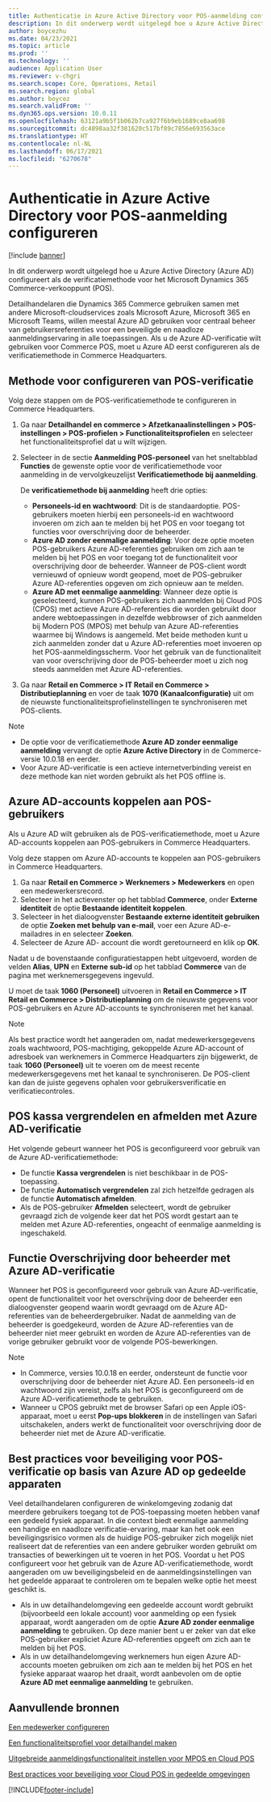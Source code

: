 ```yaml
---
title: Authenticatie in Azure Active Directory voor POS-aanmelding configureren
description: In dit onderwerp wordt uitgelegd hoe u Azure Active Directory configureert als de verificatiemethode voor het Microsoft Dynamics 365 Commerce-verkooppunt.
author: boycezhu
ms.date: 04/23/2021
ms.topic: article
ms.prod: ''
ms.technology: ''
audience: Application User
ms.reviewer: v-chgri
ms.search.scope: Core, Operations, Retail
ms.search.region: global
ms.author: boycez
ms.search.validFrom: ''
ms.dyn365.ops.version: 10.0.11
ms.openlocfilehash: 63121a9b5f1b062b7ca927f6b9eb1689ce8aa698
ms.sourcegitcommit: dc4898aa32f381620c517bf89c7856e693563ace
ms.translationtype: HT
ms.contentlocale: nl-NL
ms.lasthandoff: 06/17/2021
ms.locfileid: "6270678"
---
```

# <a name="configure-azure-active-directory-authentication-for-pos-sign-in"></a>Authenticatie in Azure Active Directory voor POS-aanmelding configureren

[!include [banner](includes/banner.md)]

In dit onderwerp wordt uitgelegd hoe u Azure Active Directory (Azure AD) configureert als de verificatiemethode voor het Microsoft Dynamics 365 Commerce-verkooppunt (POS).

Detailhandelaren die Dynamics 365 Commerce gebruiken samen met andere Microsoft-cloudservices zoals Microsoft Azure, Microsoft 365 en Microsoft Teams, willen meestal Azure AD gebruiken voor centraal beheer van gebruikersreferenties voor een beveiligde en naadloze aanmeldingservaring in alle toepassingen. Als u de Azure AD-verificatie wilt gebruiken voor Commerce POS, moet u Azure AD eerst configureren als de verificatiemethode in Commerce Headquarters.

## <a name="configure-pos-authentication-method"></a>Methode voor configureren van POS-verificatie

Volg deze stappen om de POS-verificatiemethode te configureren in Commerce Headquarters.
    
1. Ga naar **Detailhandel en commerce \> Afzetkanaalinstellingen \> POS-instellingen \> POS-profielen \> Functionaliteitsprofielen** en selecteer het functionaliteitsprofiel dat u wilt wijzigen.
1. Selecteer in de sectie **Aanmelding POS-personeel** van het sneltabblad **Functies** de gewenste optie voor de verificatiemethode voor aanmelding in de vervolgkeuzelijst **Verificatiemethode bij aanmelding**.

    De **verificatiemethode bij aanmelding** heeft drie opties:
    
    - **Personeels-id en wachtwoord**: Dit is de standaardoptie. POS-gebruikers moeten hierbij een personeels-id en wachtwoord invoeren om zich aan te melden bij het POS en voor toegang tot functies voor overschrijving door de beheerder.
    - **Azure AD zonder eenmalige aanmelding**: Voor deze optie moeten POS-gebruikers Azure AD-referenties gebruiken om zich aan te melden bij het POS en voor toegang tot de functionaliteit voor overschrijving door de beheerder. Wanneer de POS-client wordt vernieuwd of opnieuw wordt geopend, moet de POS-gebruiker Azure AD-referenties opgeven om zich opnieuw aan te melden.
    - **Azure AD met eenmalige aanmelding**: Wanneer deze optie is geselecteerd, kunnen POS-gebruikers zich aanmelden bij Cloud POS (CPOS) met actieve Azure AD-referenties die worden gebruikt door andere webtoepassingen in dezelfde webbrowser of zich aanmelden bij Modern POS (MPOS) met behulp van Azure AD-referenties waarmee bij Windows is aangemeld. Met beide methoden kunt u zich aanmelden zonder dat u Azure AD-referenties moet invoeren op het POS-aanmeldingsscherm. Voor het gebruik van de functionaliteit van voor overschrijving door de POS-beheerder moet u zich nog steeds aanmelden met Azure AD-referenties.

1. Ga naar **Retail en Commerce > IT Retail en Commerce > Distributieplanning** en voer de taak **1070 (Kanaalconfiguratie)** uit om de nieuwste functionaliteitsprofielinstellingen te synchroniseren met POS-clients.

> [!NOTE]
> - De optie voor de verificatiemethode **Azure AD zonder eenmalige aanmelding** vervangt de optie **Azure Active Directory** in de Commerce-versie 10.0.18 en eerder.
> - Voor Azure AD-verificatie is een actieve internetverbinding vereist en deze methode kan niet worden gebruikt als het POS offline is.

## <a name="associate-azure-ad-accounts-with-pos-users"></a>Azure AD-accounts koppelen aan POS-gebruikers

Als u Azure AD wilt gebruiken als de POS-verificatiemethode, moet u Azure AD-accounts koppelen aan POS-gebruikers in Commerce Headquarters. 

Volg deze stappen om Azure AD-accounts te koppelen aan POS-gebruikers in Commerce Headquarters.
    
1. Ga naar **Retail en Commerce > Werknemers > Medewerkers** en open een medewerkersrecord.
1. Selecteer in het actievenster op het tabblad **Commerce**, onder **Externe identiteit** de optie **Bestaande identiteit koppelen**. 
1. Selecteer in het dialoogvenster **Bestaande externe identiteit gebruiken** de optie **Zoeken met behulp van e-mail**, voer een Azure AD-e-mailadres in en selecteer **Zoeken**.
1. Selecteer de Azure AD- account die wordt geretourneerd en klik op **OK**.

Nadat u de bovenstaande configuratiestappen hebt uitgevoerd, worden de velden **Alias**, **UPN** en **Externe sub-id** op het tabblad **Commerce** van de pagina met werknemersgegevens ingevuld.

U moet de taak **1060 (Personeel)** uitvoeren in **Retail en Commerce > IT Retail en Commerce > Distributieplanning** om de nieuwste gegevens voor POS-gebruikers en Azure AD-accounts te synchroniseren met het kanaal.

> [!NOTE]
> Als best practice wordt het aangeraden om, nadat medewerkersgegevens zoals wachtwoord, POS-machtiging, gekoppelde Azure AD-account of adresboek van werknemers in Commerce Headquarters zijn bijgewerkt, de taak **1060 (Personeel)** uit te voeren om de meest recente medewerkersgegevens met het kanaal te synchroniseren. De POS-client kan dan de juiste gegevens ophalen voor gebruikersverificatie en verificatiecontroles.

## <a name="pos-lock-register-and-sign-out-with-azure-ad-authentication"></a>POS kassa vergrendelen en afmelden met Azure AD-verificatie

Het volgende gebeurt wanneer het POS is geconfigureerd voor gebruik van de Azure AD-verificatiemethode:

- De functie **Kassa vergrendelen** is niet beschikbaar in de POS-toepassing. 
- De functie **Automatisch vergrendelen** zal zich hetzelfde gedragen als de functie **Automatisch afmelden**.
- Als de POS-gebruiker **Afmelden** selecteert, wordt de gebruiker gevraagd zich de volgende keer dat het POS wordt gestart aan te melden met Azure AD-referenties, ongeacht of eenmalige aanmelding is ingeschakeld.

## <a name="manager-override-functionality-with-azure-ad-authentication"></a>Functie Overschrijving door beheerder met Azure AD-verificatie

Wanneer het POS is geconfigureerd voor gebruik van Azure AD-verificatie, opent de functionaliteit voor het overschrijving door de beheerder een dialoogvenster geopend waarin wordt gevraagd om de Azure AD-referenties van de beheerdergebruiker. Nadat de aanmelding van de beheerder is goedgekeurd, worden de Azure AD-referenties van de beheerder niet meer gebruikt en worden de Azure AD-referenties van de vorige gebruiker gebruikt voor de volgende POS-bewerkingen.

> [!NOTE]
> - In Commerce, versies 10.0.18 en eerder, ondersteunt de functie voor overschrijving door de beheerder niet Azure AD. Een personeels-id en wachtwoord zijn vereist, zelfs als het POS is geconfigureerd om de Azure AD-verificatiemethode te gebruiken.
> - Wanneer u CPOS gebruikt met de browser Safari op een Apple iOS-apparaat, moet u eerst **Pop-ups blokkeren** in de instellingen van Safari uitschakelen, anders werkt de functionaliteit voor overschrijving door de beheerder niet met de Azure AD-verificatie. 

## <a name="security-best-practices-for-azure-ad-based-pos-authentication-on-shared-devices"></a>Best practices voor beveiliging voor POS-verificatie op basis van Azure AD op gedeelde apparaten

Veel detailhandelaren configureren de winkelomgeving zodanig dat meerdere gebruikers toegang tot de POS-toepassing moeten hebben vanaf een gedeeld fysiek apparaat. In die context biedt eenmalige aanmelding een handige en naadloze verificatie-ervaring, maar kan het ook een beveiligingsrisico vormen als de huidige POS-gebruiker zich mogelijk niet realiseert dat de referenties van een andere gebruiker worden gebruikt om transacties of bewerkingen uit te voeren in het POS. Voordat u het POS configureert voor het gebruik van de Azure AD-verificatiemethode, wordt aangeraden om uw beveiligingsbeleid en de aanmeldingsinstellingen van het gedeelde apparaat te controleren om te bepalen welke optie het meest geschikt is.

- Als in uw detailhandelomgeving een gedeelde account wordt gebruikt (bijvoorbeeld een lokale account) voor aanmelding op een fysiek apparaat, wordt aangeraden om de optie **Azure AD zonder eenmalige aanmelding** te gebruiken. Op deze manier bent u er zeker van dat elke POS-gebruiker expliciet Azure AD-referenties opgeeft om zich aan te melden bij het POS.
- Als in uw detailhandelomgeving werknemers hun eigen Azure AD-accounts moeten gebruiken om zich aan te melden bij het POS en het fysieke apparaat waarop het draait, wordt aanbevolen om de optie **Azure AD met eenmalige aanmelding** te gebruiken.

## <a name="additional-resources"></a>Aanvullende bronnen

[ Een medewerker configureren](tasks/worker.md)

[Een functionaliteitsprofiel voor detailhandel maken](retail-functionality-profile.md)


[Uitgebreide aanmeldingsfunctionaliteit instellen voor MPOS en Cloud POS](extended-logon.md)

[Best practices voor beveiliging voor Cloud POS in gedeelde omgevingen](dev-itpro/secure-retail-cloud-pos.md)



[!INCLUDE[footer-include](../includes/footer-banner.md)]
